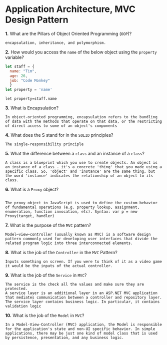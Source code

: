 # Application Architecture, MVC Design Pattern

**1.** What are the Pillars of Object Oriented Programming (`OOP`)?
<!-- enter you answer in the space below -->
```
encapsulation, inheritance, and polymorphism.
```
**2.** How would you access the `name` of the below object using the `property` variable?
```js
let staff = {
  name: "Tim",
  age: 26,
  job: "Code Monkey"
  }
let property = 'name'
```
<!-- enter you answer in the space below -->

```
let property=staff.name
```
**3.** What is Encapsulation?
<!-- enter you answer in the space below -->
```
In object-oriented programming, encapsulation refers to the bundling of data with the methods that operate on that data, or the restricting of direct access to some of an object's components
```
**4.** What does the S stand for in the `SOLID` principles?
<!-- enter you answer in the space below -->
```
The single-responsibility principle
```
**5.** What the difference between a `class` and an instance of a `class`?
<!-- enter you answer in the space below -->
```
A class is a blueprint which you use to create objects. An object is an instance of a class - it's a concrete 'thing' that you made using a specific class. So, 'object' and 'instance' are the same thing, but the word 'instance' indicates the relationship of an object to its class.
```
**6.** What is a `Proxy` object?
<!-- enter you answer in the space below -->
```

The proxy object in JavaScript is used to define the custom behavior of fundamental operations (e.g. property lookup, assignment, enumeration, function invocation, etc). Syntax: var p = new Proxy(target, handler)
```

**7.** What is the purpose of the `MVC` pattern?
<!-- enter you answer in the space below -->
```
Model–view–controller (usually known as MVC) is a software design pattern commonly used for developing user interfaces that divide the related program logic into three interconnected elements.
```
**8.** What is the job of the `Controller` in the `MVC` Pattern?
<!-- enter you answer in the space below -->
```
Inputs something on screen. If you were to think of it as a video game it would be the inputs of the actual controller. 
```

**9.** What is the job of the `Service` in `MVC`?
<!-- enter you answer in the space below -->
```
The service is the check all the values and make sure they are protected. 
A service layer is an additional layer in an ASP.NET MVC application that mediates communication between a controller and repository layer. The service layer contains business logic. In particular, it contains validation logic
```
**10.** What is the job of the `Model` in `MVC`?
<!-- enter you answer in the space below -->
```
In a Model-View-Controller (MVC) application, the Model is responsible for the application's state and non-UI specific behavior. In simple applications, there may be just one kind of model class that is used by persistence, presentation, and any business logic.
```

